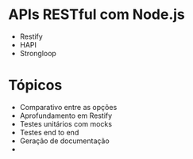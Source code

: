 # APIs RESTful com Node.js

* Restify
* HAPI
* Strongloop

# Tópicos

* Comparativo entre as opções
* Aprofundamento em Restify
* Testes unitários com mocks
* Testes end to end
* Geração de documentação
* 
